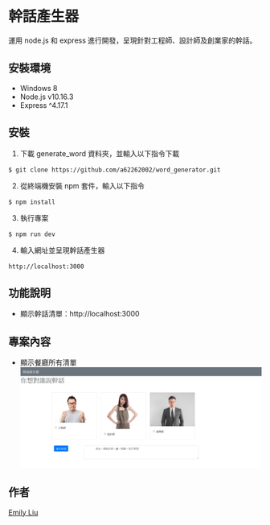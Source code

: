 # 幹話產生器

運用 node.js 和 express 進行開發，呈現針對工程師、設計師及創業家的幹話。

## 安裝環境

- Windows 8
- Node.js v10.16.3
- Express ^4.17.1

## 安裝

1. 下載 generate_word 資料夾，並輸入以下指令下載

```
$ git clone https://github.com/a62262002/word_generator.git
```

2. 從終端機安裝 npm 套件，輸入以下指令

```
$ npm install
```

3. 執行專案

```
$ npm run dev
```

4. 輸入網址並呈現幹話產生器

```
http://localhost:3000
```

## 功能說明

- 顯示幹話清單：http://localhost:3000

## 專案內容

- 顯示餐廳所有清單
  ![image](https://github.com/a62262002/word_generator/blob/master/pictures.png)

## 作者

[Emily Liu](https://github.com/a62262002)
